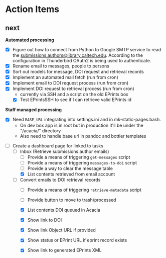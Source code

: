 
Action Items
============

next
----

**Automated processing**

+ [x] Figure out how to connect from Python to Google SMTP service to read the submissions.authors@library.caltech.edu. According to the configuration in Thunderbird OAuth2 is being used to authenticate.
+ [x] Rename email to messages, people to persons
+ [x] Sort out models for message, DOI request and retrieval records
+ [x] Implement an automated mail fetch (run from cron)
+ [x] Implement email to DOI request process (run from cron)
+ [x] Implement DOI request to retrieval process (run from cron)
    + currently via SSH and a script on the old EPrints box
    + [x] Test EPrintsSSH to see if I can retrieve valid EPrints id

**Staff managed processing**

- [x] Need `BASE_URL` integrating into settings.ini and in mk-static-pages.bash.
    - On dev box app is in root but in production it'll be under the "/acacia/" directory
    - Also need to handle base url in pandoc and bottler templates
+ [ ] Create a dashboard page for linked to tasks
    + [ ] Inbox (Retrieve submissions.author emails)
        + [ ] Provide a means of triggering `get-messages` script
        + [ ] Provide a means of triggering `messages-to-doi` script
        + [ ] Provide a way to clear the message table
        + [x] List contents retrieved from email account
    + [ ] Convert emails to DOI retrieval records
        + [ ] Provide a means of triggering `retrieve-metadata` script
        + [ ] Provide button to move to trash/processed
        + [x] List contents DOI queued in Acacia
        + [x] Show link to DOI
        + [x] Show link Object URL if provided
        + [x] Show status or EPrint URL if eprint record exists
        + [x] Show link to generated EPrints XML



